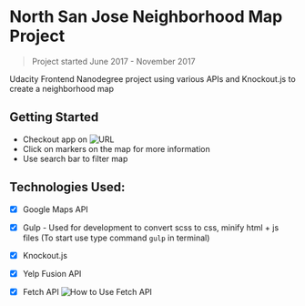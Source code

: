 # North San Jose Neighborhood Map Project

> Project started June 2017 - November 2017

Udacity Frontend Nanodegree project using various APIs and Knockout.js to create a neighborhood map



## Getting Started

- Checkout app on ![URL](http://www.danafng.com/neighborhood-map/)
- Click on markers on the map for more information
- Use search bar to filter map


## Technologies Used:
- [x] Google Maps API
- [x] Gulp - Used for development to convert scss to css, minify html + js files (To start use type command `gulp` in terminal)
- [x] Knockout.js
- [x] Yelp Fusion API
- [x] Fetch API ![How to Use Fetch API](https://scotch.io/tutorials/how-to-use-the-javascript-fetch-api-to-get-data)



